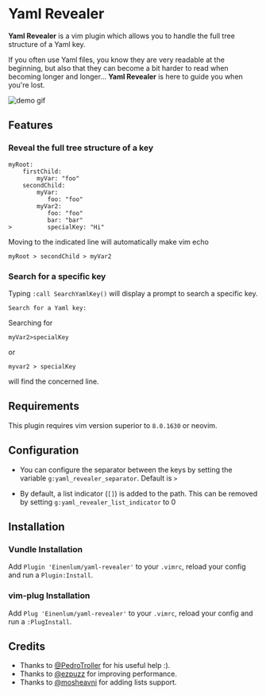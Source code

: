 # Yaml Revealer

**Yaml Revealer** is a vim plugin which allows you to handle the full tree structure of a Yaml key.

If you often use Yaml files, you know they are very readable at the beginning, but also that they can become a bit harder to read when becoming longer and longer… **Yaml Revealer** is here to guide you when you're lost.

![demo gif](https://user-images.githubusercontent.com/5675200/40068961-32d58f2a-586a-11e8-8db4-4da212f2f3b1.gif)

## Features

### Reveal the full tree structure of a key

    myRoot:
        firstChild:
            myVar: "foo"
        secondChild:
            myVar:
               foo: "foo"
            myVar2:
               foo: "foo"
               bar: "bar"
    >          specialKey: "Hi"

Moving to the indicated line will automatically make vim echo

    myRoot > secondChild > myVar2

### Search for a specific key

Typing `:call SearchYamlKey()` will display a prompt to search a specific key.

    Search for a Yaml key:

Searching for

    myVar2>specialKey

or

    myvar2 > specialKey

will find the concerned line.

## Requirements

This plugin requires vim version superior to `8.0.1630` or neovim.

## Configuration

- You can configure the separator between the keys by setting the variable
  `g:yaml_revealer_separator`. Default is `>`

- By default, a list indicator (`[]`) is added to the path. This can be removed
  by setting `g:yaml_revealer_list_indicator` to 0

## Installation

### Vundle Installation

Add `Plugin 'Einenlum/yaml-revealer'` to your `.vimrc`, reload your config and run a `Plugin:Install`.

### vim-plug Installation

Add `Plug 'Einenlum/yaml-revealer'` to your `.vimrc`, reload your config and run a `:PlugInstall`.

## Credits

- Thanks to [@PedroTroller](https://github.com/PedroTroller) for his useful help :).
- Thanks to [@ezpuzz](https://github.com/ezpuzz) for improving performance.
- Thanks to [@mosheavni](https://github.com/mosheavni) for adding lists support.
